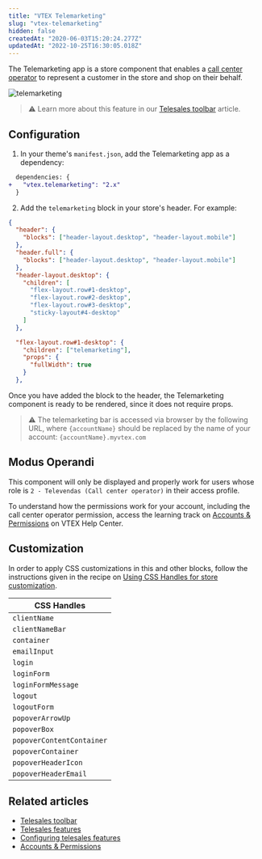 ```yaml
---
title: "VTEX Telemarketing"
slug: "vtex-telemarketing"
hidden: false
createdAt: "2020-06-03T15:20:24.277Z"
updatedAt: "2022-10-25T16:30:05.018Z"
---
```


The Telemarketing app is a store component that enables a [call center operator](https://help.vtex.com/pt/tutorial/como-criar-um-usuario-de-televendas--frequentlyAskedQuestions_4227) to represent a customer in the store and shop on their behalf.

![telemarketing](https://cdn.jsdelivr.net/gh/vtexdocs/dev-portal-content@main/images/vtex-telemarketing-0.png)

> ⚠️ Learn more about this feature in our [Telesales toolbar](https://help.vtex.com/en/tutorial/toolbar-de-televendas--tutorials_5500) article.

## Configuration

1. In your theme's `manifest.json`, add the Telemarketing app as a dependency:

```diff
  dependencies: {
+   "vtex.telemarketing": "2.x"
  }
```

2. Add the `telemarketing` block in your store's header. For example:

```json
{
  "header": {
    "blocks": ["header-layout.desktop", "header-layout.mobile"]
  },
  "header.full": {
    "blocks": ["header-layout.desktop", "header-layout.mobile"]
  },
  "header-layout.desktop": {
    "children": [
      "flex-layout.row#1-desktop",
      "flex-layout.row#2-desktop",
      "flex-layout.row#3-desktop",
      "sticky-layout#4-desktop"
    ]
  },

  "flex-layout.row#1-desktop": {
    "children": ["telemarketing"],
    "props": {
      "fullWidth": true
    }
  },
```

Once you have added the block to the header, the Telemarketing component is ready to be rendered, since it does not require props.

> ⚠️ The telemarketing bar is accessed via browser by the following URL, where `{accountName}` should be replaced by the name of your account: `{accountName}.myvtex.com`

## Modus Operandi

This component will only be displayed and properly work for users whose role is `2 - Televendas (Call center operator)` in their access profile.

To understand how the permissions work for your account, including the call center operator permission, access the learning track on [Accounts & Permissions](https://help.vtex.com/tracks/contas-e-permissoes--5PxyAgZrtiYlaYZBTlhJ2A/4T2vusW9RRUmVjGSuKNO2H) on VTEX Help Center.

## Customization

In order to apply CSS customizations in this and other blocks, follow the instructions given in the recipe on [Using CSS Handles for store customization](https://developers.vtex.com/docs/guides/vtex-io-documentation-using-css-handles-for-store-customization).

| CSS Handles               |
| ------------------------- |
| `clientName`              |
| `clientNameBar`           |
| `container`               |
| `emailInput`              |
| `login`                   |
| `loginForm`               |
| `loginFormMessage`        |
| `logout`                  |
| `logoutForm`              |
| `popoverArrowUp`          |
| `popoverBox`              |
| `popoverContentContainer` |
| `popoverContainer`        |
| `popoverHeaderIcon`       |
| `popoverHeaderEmail`      |

## Related articles

- [Telesales toolbar](https://help.vtex.com/en/tutorial/toolbar-de-televendas--tutorials_5500)
- [Telesales features](https://help.vtex.com/en/tutorial/funcionalidades-de-televendas--UqhiccIRIK2KD0OqkzJaS)
- [Configuring telesales features](https://help.vtex.com/en/tutorial/como-configurar-as-funcionalidades-de-televendas--76FNgQP2Glc4umMJ5Yr50R)
- [Accounts & Permissions](https://help.vtex.com/tracks/contas-e-permissoes--5PxyAgZrtiYlaYZBTlhJ2A/4T2vusW9RRUmVjGSuKNO2H)
